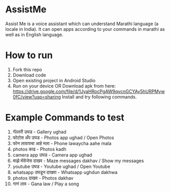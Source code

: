 # AssistMe
Assist Me is a voice assistant which can understand Marathi language (a locale in India). It can open apps according to your commands in marathi as well as in English language.

# How to run
1. Fork this repo
2. Download code
3. Open existing project in Android Studio
4. Run on your device
OR
Download apk from here: https://drive.google.com/file/d/1JyaHRocPgAW9qycnGCYAy5hURPMyw0fC/view?usp=sharing
Install and try following commands.

# Example Commands to test
1. गॅल्लरी उघड - Gallery ughad
2. फोटोस अँप उघड - Photos app ughad / Open Photos
3. फोन लावायचा आहे मला - Phone lawaycha aahe mala
4. photos काढ - Photos kadh
5. camera app उघड - Camera app ughad
6. माझे मॅसेजेस दाखव - Maze messages dakhav / Show my messages
7. youtube उघड - Youtube ughad / Open Youtube
8. whatsapp उघडून दाखवा - Whatsapp ughdun dakhwa
9. photos दाखव - Photos dakhav
10. गाणं लाव - Gana law / Play a song

